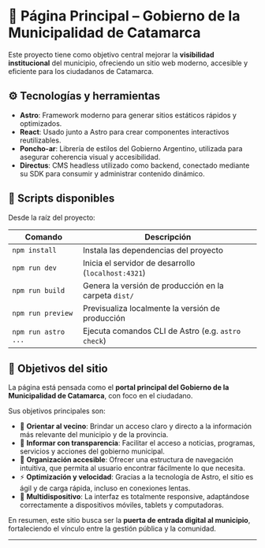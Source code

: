 # 🌆 Página Principal – Gobierno de la Municipalidad de Catamarca

Este proyecto tiene como objetivo central mejorar la **visibilidad institucional** del municipio, ofreciendo un sitio web moderno, accesible y eficiente para los ciudadanos de Catamarca.

## ⚙️ Tecnologías y herramientas

- **Astro**: Framework moderno para generar sitios estáticos rápidos y optimizados.
- **React**: Usado junto a Astro para crear componentes interactivos reutilizables.
- **Poncho-ar**: Librería de estilos del Gobierno Argentino, utilizada para asegurar coherencia visual y accesibilidad.
- **Directus**: CMS headless utilizado como backend, conectado mediante su SDK para consumir y administrar contenido dinámico.

## 🚀 Scripts disponibles

Desde la raíz del proyecto:

| Comando                   | Descripción                                             |
|--------------------------|---------------------------------------------------------|
| `npm install`            | Instala las dependencias del proyecto                   |
| `npm run dev`            | Inicia el servidor de desarrollo (`localhost:4321`)     |
| `npm run build`          | Genera la versión de producción en la carpeta `dist/`   |
| `npm run preview`        | Previsualiza localmente la versión de producción        |
| `npm run astro ...`      | Ejecuta comandos CLI de Astro (e.g. `astro check`)      |

## 🎯 Objetivos del sitio

La página está pensada como el **portal principal del Gobierno de la Municipalidad de Catamarca**, con foco en el ciudadano.

Sus objetivos principales son:

- 🧭 **Orientar al vecino**: Brindar un acceso claro y directo a la información más relevante del municipio y de la provincia.
- 📢 **Informar con transparencia**: Facilitar el acceso a noticias, programas, servicios y acciones del gobierno municipal.
- 🧩 **Organización accesible**: Ofrecer una estructura de navegación intuitiva, que permita al usuario encontrar fácilmente lo que necesita.
- ⚡ **Optimización y velocidad**: Gracias a la tecnología de Astro, el sitio es ágil y de carga rápida, incluso en conexiones lentas.
- 📱 **Multidispositivo**: La interfaz es totalmente responsive, adaptándose correctamente a dispositivos móviles, tablets y computadoras.

En resumen, este sitio busca ser la **puerta de entrada digital al municipio**, fortaleciendo el vínculo entre la gestión pública y la comunidad.

---
